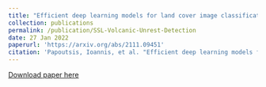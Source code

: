 ```yaml
---
title: "Efficient deep learning models for land cover image classification"
collection: publications
permalink: /publication/SSL-Volcanic-Unrest-Detection
date: 27 Jan 2022
paperurl: 'https://arxiv.org/abs/2111.09451'
citation: 'Papoutsis, Ioannis, et al. "Efficient deep learning models for land cover image classification." arXiv preprint arXiv:2111.09451 (2021).'
---
```


[Download paper here](https://arxiv.org/abs/2111.09451)
